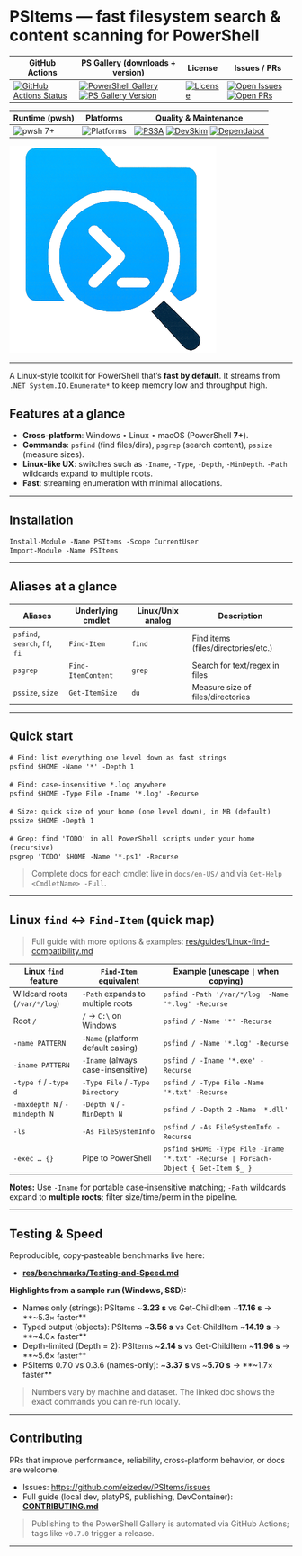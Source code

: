 # PSItems — fast filesystem search & content scanning for PowerShell

<!-- === Badges: Core status & distribution === -->
| GitHub Actions                                                         | PS Gallery (downloads + version)                                                                          | License                              | Issues / PRs                                                              |
| ---------------------------------------------------------------------- | --------------------------------------------------------------------------------------------------------- | ------------------------------------ | ------------------------------------------------------------------------- |
| [![GitHub Actions Status][github-actions-badge]][github-actions-build] | [![PowerShell Gallery][psgallery-badge]][psgallery] [![PS Gallery Version][psgallery-version]][psgallery] | [![License][license-badge]][license] | [![Open Issues][issues-badge]][issues] [![Open PRs][prs-badge]][prs-link] |

<!-- === Badges: Quality & health (slim) === -->
| Runtime (pwsh)         | Platforms                     | Quality & Maintenance                                                                                                                 |
| ---------------------- | ----------------------------- | ------------------------------------------------------------------------------------------------------------------------------------- |
| ![pwsh 7+][pwsh-badge] | ![Platforms][platforms-badge] | [![PSSA][pssa-badge]][pssa-workflow] [![DevSkim][devskim-badge]][devskim-workflow] [![Dependabot][dependabot-badge]][dependabot-link] |

![Logo](res/img/psitems-logo.png)

---

A Linux-style toolkit for PowerShell that’s **fast by default**. It streams from `.NET System.IO.Enumerate*` to keep memory low and throughput high.

## Features at a glance
- **Cross-platform**: Windows • Linux • macOS (PowerShell **7+**).
- **Commands**: `psfind` (find files/dirs), `psgrep` (search content), `pssize` (measure sizes).
- **Linux-like UX**: switches such as `-Iname`, `-Type`, `-Depth`, `-MinDepth`. `-Path` wildcards expand to multiple roots.
- **Fast**: streaming enumeration with minimal allocations.

---

## Installation

```pwsh
Install-Module -Name PSItems -Scope CurrentUser
Import-Module -Name PSItems
```

---

## Aliases at a glance

| Aliases                        | Underlying cmdlet  | Linux/Unix analog | Description                         |
| ------------------------------ | ------------------ | ----------------- | ----------------------------------- |
| `psfind`, `search`, `ff`, `fi` | `Find-Item`        | `find`            | Find items (files/directories/etc.) |
| `psgrep`                       | `Find-ItemContent` | `grep`            | Search for text/regex in files      |
| `pssize`, `size`               | `Get-ItemSize`     | `du`              | Measure size of files/directories   |

---

## Quick start

```pwsh
# Find: list everything one level down as fast strings
psfind $HOME -Name '*' -Depth 1

# Find: case-insensitive *.log anywhere
psfind $HOME -Type File -Iname '*.log' -Recurse

# Size: quick size of your home (one level down), in MB (default)
pssize $HOME -Depth 1

# Grep: find 'TODO' in all PowerShell scripts under your home (recursive)
psgrep 'TODO' $HOME -Name '*.ps1' -Recurse
```

> Complete docs for each cmdlet live in `docs/en-US/` and via `Get-Help <CmdletName> -Full`.

---

## Linux `find` ↔︎ `Find-Item` (quick map)

> Full guide with more options & examples: [res/guides/Linux-find-compatibility.md](res/guides/Linux-find-compatibility.md)

| Linux `find` feature          | `Find-Item` equivalent             | Example (unescape `\|` when copying)                                                |
| ----------------------------- | ---------------------------------- | ----------------------------------------------------------------------------------- |
| Wildcard roots (`/var/*/log`) | `-Path` expands to multiple roots  | `psfind -Path '/var/*/log' -Name '*.log' -Recurse`                                  |
| Root `/`                      | `/` → `C:\` on Windows             | `psfind / -Name '*' -Recurse`                                                       |
| `-name PATTERN`               | `-Name` (platform default casing)  | `psfind / -Name '*.log' -Recurse`                                                   |
| `-iname PATTERN`              | `-Iname` (always case-insensitive) | `psfind / -Iname '*.exe' -Recurse`                                                  |
| `-type f` / `-type d`         | `-Type File` / `-Type Directory`   | `psfind / -Type File -Name '*.txt' -Recurse`                                        |
| `-maxdepth N` / `-mindepth N` | `-Depth N` / `-MinDepth N`         | `psfind / -Depth 2 -Name '*.dll'`                                                   |
| `-ls`                         | `-As FileSystemInfo`               | `psfind / -As FileSystemInfo -Recurse`                                              |
| `-exec … {}`                  | Pipe to PowerShell                 | `psfind $HOME -Type File -Iname '*.txt' -Recurse \| ForEach-Object { Get-Item $_ }` |

**Notes:** Use `-Iname` for portable case-insensitive matching; `-Path` wildcards expand to **multiple roots**; filter size/time/perm in the pipeline.

---

## Testing & Speed

Reproducible, copy‑pasteable benchmarks live here:

- **[res/benchmarks/Testing-and-Speed.md](res/benchmarks/Testing-and-Speed.md)**

**Highlights from a sample run (Windows, SSD):**
- Names only (strings): PSItems ~**3.23 s** vs Get-ChildItem ~**17.16 s** → **~5.3× faster**
- Typed output (objects): PSItems ~**3.56 s** vs Get-ChildItem ~**14.19 s** → **~4.0× faster**
- Depth-limited (Depth = 2): PSItems ~**2.14 s** vs Get-ChildItem ~**11.96 s** → **~5.6× faster**
- PSItems 0.7.0 vs 0.3.6 (names-only): ~**3.37 s** vs ~**5.70 s** → **~1.7× faster**

> Numbers vary by machine and dataset. The linked doc shows the exact commands you can re-run locally.

---

## Contributing

PRs that improve performance, reliability, cross‑platform behavior, or docs are welcome.

- Issues: <https://github.com/eizedev/PSItems/issues>
- Full guide (local dev, platyPS, publishing, DevContainer): **[CONTRIBUTING.md](.github/CONTRIBUTING.md)**

> Publishing to the PowerShell Gallery is automated via GitHub Actions; tags like `v0.7.0` trigger a release.

---

<!-- Badge references -->
[github-actions-badge]: https://github.com/eizedev/PSItems/workflows/CI/badge.svg
[github-actions-build]: https://github.com/eizedev/PSItems/actions
[psgallery-badge]: https://img.shields.io/powershellgallery/dt/PSItems.svg
[psgallery-version]: https://img.shields.io/powershellgallery/v/PSItems.svg
[psgallery]: https://www.powershellgallery.com/packages/PSItems
[license-badge]: https://img.shields.io/github/license/eizedev/PSItems.svg
[license]: LICENSE
[issues-badge]: https://img.shields.io/github/issues-raw/eizedev/PSItems.svg
[issues]: https://github.com/eizedev/PSItems/issues
[prs-badge]: https://img.shields.io/github/issues-pr/eizedev/PSItems.svg
[prs-link]: https://github.com/eizedev/PSItems/pulls
[lastcommit-badge]: https://img.shields.io/github/last-commit/eizedev/PSItems.svg
[repo]: https://github.com/eizedev/PSItems

[pwsh-badge]: https://img.shields.io/badge/pwsh-7%2B-blue?logo=powershell
[platforms-badge]: https://img.shields.io/badge/platforms-Windows%20%7C%20Linux%20%7C%20macOS-informational
[dependabot-badge]: https://img.shields.io/badge/Dependabot-enabled-brightgreen?logo=dependabot
[dependabot-link]: https://github.com/eizedev/PSItems/security/dependabot

[pssa-badge]: https://github.com/eizedev/PSItems/actions/workflows/powershell.yml/badge.svg
[pssa-workflow]: https://github.com/eizedev/PSItems/actions/workflows/powershell.yml
[devskim-badge]: https://github.com/eizedev/PSItems/actions/workflows/devskim.yml/badge.svg
[devskim-workflow]: https://github.com/eizedev/PSItems/actions/workflows/devskim.yml

